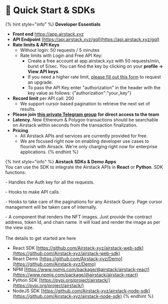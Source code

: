 # 🚀 Quick Start & SDKs

{% hint style="info" %}
**Developer Essentials**

* **Front end** [https://app.airstack.xyz ](https://app.airstack.xyz)
* **API Endpoint** [https://api.airstack.xyz/gql](https://api.airstack.xyz/gql)
* **Rate limits & API Keys**
  * Without login: 50 requests / 5 minutes
  * Rate limits with Login and Free API Key:&#x20;
    * Create a free account at app.airstack.xyz with 50 requests/min, burst of 5/sec. You can find the key by clicking on your **profile -> View API keys**.&#x20;
    * If you need a higher rate limit, [please fill out this form](https://o5weogb3uux.typeform.com/to/u5CNxhWc) to request an upgrade.&#x20;
    * To pass the API Key enter "authorization" in the header with the key value as follows: {"authorization":"your\_key"}
* **Record limit** per API call: 200
  * We support cursor based pagination to retrieve the next set of results.
* **Please join** [**this private Telegram group**](https://t.me/+iL8v1-mSZmZiYzRh) **for direct access to the team**
* **Latency.** New Ethereum & Polygon transactions should be searchable on Airstack within seconds from the transaction finalization.
* **Pricing**.&#x20;
  * All Airstack APIs and services are currently provided for free.
  * We are focused right now on enabling developer use cases to flourish with Airsack. We're only charging right now for enterprise applications.
{% endhint %}

{% hint style="info" %}
**Airstack SDKs & Demo Apps**\
You can use the SDK to integrate the Airstack APIs in **React** or **Python**. SDK functions:

\- Handles the Auth key for all the requests.

\- Hooks to make API calls.

\- Hooks to take care of the paginations for any Airstack Query. Page cursor management will be taken care of internally.

\- A component that renders the NFT images. Just provide the contract address, token Id, and chain name. It will load and render the image as per the view size.\
\
The details to get started are here&#x20;

* React SDK [https://github.com/Airstack-xyz/airstack-web-sdk](https://github.com/Airstack-xyz/airstack-web-sdk)
* React Demo [https://github.com/Airstack-xyz/Demo](https://github.com/Airstack-xyz/Demo)
* NPM [https://www.npmjs.com/package/@airstack/airstack-react](https://www.npmjs.com/package/@airstack/airstack-react)
* Python SDK [https://pypi.org/project/airstack/](https://pypi.org/project/airstack/)
* NodeJS SDK [https://github.com/Airstack-xyz/airstack-node-sdk](https://github.com/Airstack-xyz/airstack-node-sdk)
{% endhint %}

